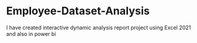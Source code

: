# Employee-Dataset-Analysis
I have created interactive dynamic analysis report project using Excel 2021 and also in power bi
